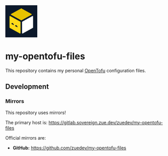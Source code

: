 <img src=".gitlab/repoImage.png" height="100"/>

# my-opentofu-files

This repository contains my personal [OpenTofu](https://opentofu.org/) configuration files.

## Development

### Mirrors

This repository uses mirrors!

The primary host is: https://gitlab.sovereign.zue.dev/zuedev/my-opentofu-files

Official mirrors are:

- **GitHub:** https://github.com/zuedev/my-opentofu-files
